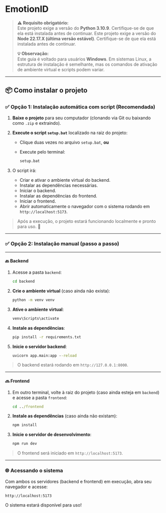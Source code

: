 # EmotionID


> **⚠️ Requisito obrigatório:**  
> Este projeto exige a versão do **Python 3.10.9**. Certifique-se de que ela está instalada antes de continuar.
> Este projeto exige a versão do **Node 22.17.X (última versão estável)**. Certifique-se de que ela está instalada antes de continuar.
> 
> **💡 Observação:**  
> Este guia é voltado para usuários **Windows**. Em sistemas Linux, a estrutura de instalação é semelhante, mas os comandos de ativação de ambiente virtual e scripts podem variar.

---

## 📦 Como instalar o projeto


### ✅ Opção 1: Instalação automática com script (Recomendada)

1. **Baixe o projeto** para seu computador (clonando via Git ou baixando como `.zip` e extraindo).
2. **Execute o script `setup.bat`** localizado na raiz do projeto:
   - Clique duas vezes no arquivo `setup.bat`, **ou**
   - Execute pelo terminal:
     
     ```cmd
     setup.bat
     ```

3. O script irá:
   - Criar e ativar o ambiente virtual do backend.
   - Instalar as dependências necessárias.
   - Iniciar o backend.
   - Instalar as dependências do frontend.
   - Iniciar o frontend.
   - Abrir automaticamente o navegador com o sistema rodando em `http://localhost:5173`.

> Após a execução, o projeto estará funcionando localmente e pronto para uso. 🎉

---

### ✅ Opção 2: Instalação manual (passo a passo)

---

#### 🔙 Backend

1. Acesse a pasta `backend`:
   ```cmd
   cd backend
   ```

2. **Crie o ambiente virtual** (caso ainda não exista):
   ```cmd
   python -m venv venv
   ```

3. **Ative o ambiente virtual**:
   ```cmd
   venv\Scripts\activate
   ```

4. **Instale as dependências**:
   ```cmd
   pip install -r requirements.txt
   ```

5. **Inicie o servidor backend**:
   ```cmd
   uvicorn app.main:app --reload
   ```

> O backend estará rodando em `http://127.0.0.1:8000`.

---

#### 🔜 Frontend

1. Em outro terminal, volte à raiz do projeto (caso ainda esteja em `backend`) e acesse a pasta `frontend`:
   ```cmd
   cd ../frontend
   ```

2. **Instale as dependências** (caso ainda não existam):
   ```cmd
   npm install
   ```

3. **Inicie o servidor de desenvolvimento**:
   ```cmd
   npm run dev
   ```

> O frontend será iniciado em `http://localhost:5173`.

---

### 🌐 Acessando o sistema

Com ambos os servidores (backend e frontend) em execução, abra seu navegador e acesse:

```
http://localhost:5173
```

O sistema estará disponível para uso!

